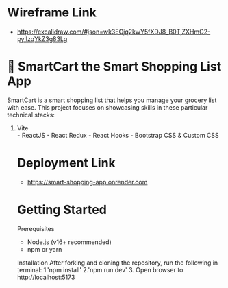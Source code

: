 # Wireframe Link
- https://excalidraw.com/#json=wk3EOjq2kwY5fXDJ8_B0T,ZXHmG2-pylIzqYkZ3g83Lg


# 🛒 SmartCart the Smart Shopping List App
SmartCart is a smart shopping list that helps you manage your grocery list with ease. 
This project focuses on showcasing skills in these particular technical stacks:
<ol>
<li> Vite </li>
- ReactJS
- React Redux
- React Hooks
- Bootstrap CSS & Custom CSS

# Deployment Link
- https://smart-shopping-app.onrender.com

# Getting Started

Prerequisites
- Node.js (v16+ recommended)
- npm or yarn

Installation
After forking and cloning the repository, run the following in terminal:
1.'npm install'
2.'npm run dev'
3. Open browser to http://localhost:5173